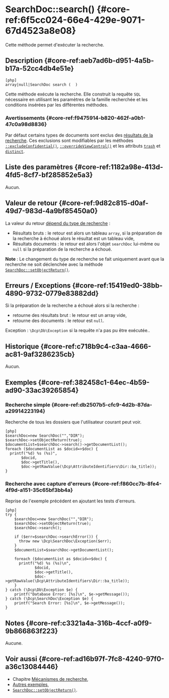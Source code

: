 # SearchDoc::search() {#core-ref:6f5cc024-66e4-429e-9071-67d4523a8e08}

<div class="short-description">
Cette méthode permet d'exécuter la recherche.
</div>

## Description {#core-ref:aeb7ad6b-d951-4a5b-b17a-52cc4db4e51e}

    [php]
    array|null|SearchDoc search (  )

Cette méthode exécute la recherche. Elle construit la requête `SQL` nécessaire
en utilisant les paramètres de la famille recherchée et les conditions insérées
par les différentes méthodes.

### Avertissements {#core-ref:f9475914-b820-462f-a0b1-47c0a98d8836}

Par défaut certains types de documents sont exclus des [résultats de la
recherche][advancedExcluded]. Ces exclusions sont modifiables par les méthodes
[`::excludeConfidential()`][excludeConfidential],
[`::overrideViewControl()`][overrideViewControl] et les  attributs
[`trash`][searchprop] et [`distinct`][searchprop].

## Liste des paramètres {#core-ref:1182a98e-413d-4fd5-8cf7-bf285852e5a3}

Aucun.

## Valeur de retour {#core-ref:9d82c815-d0af-49d7-983d-4a9bf85450a0}

La valeur du retour [dépend du type de recherche][advancedSearch] :

* Résultats bruts : le retour est alors un tableau `array`, si la préparation de
la recherche à échoué alors le résultat est un tableau vide,
* Résultats documents : le retour est alors l'objet `searchDoc` lui-même ou
`null` si la préparation de la recherche a échoué.

**Note** : Le changement du type de recherche se fait uniquement avant que la 
recherche ne soit déclenchée avec la méthode 
[`SearchDoc::setObjectReturn()`][setObjectReturn].

## Erreurs / Exceptions {#core-ref:15419ed0-38bb-4890-9732-0779e83882dd}

Si la préparation de la recherche a échoué alors si la recherche :

* retourne des résultats brut : le retour est un array vide,
* retourne des documents : le retour est `null`.

Exception : `\Dcp\Db\Exception` si la requête n'a pas pu être exécutée..

## Historique {#core-ref:c718b9c4-c3aa-4666-ac81-9af3286235cb}

Aucun.

## Exemples {#core-ref:382458c1-64ec-4b59-ad90-33ac39265854}

### Recherche simple  {#core-ref:db2507b5-cfc9-4d2b-87da-a29914223194}

Recherche de tous les dossiers que l'utilisateur courant peut voir.

    [php]
    $searchDoc=new SearchDoc("","DIR");
    $searchDoc->setObjectReturn(true);
    $documentList=$searchDoc->search()->getDocumentList();
    foreach ($documentList as $docid=>$doc) {
      printf("%d) %s (%s)", 
           $docid,
           $doc->getTitle(),
           $doc->getRawValue(\Dcp\AttributeIdentifiers\Dir::ba_title));
    }

### Recherche avec capture d'erreurs {#core-ref:f860cc7b-8fe4-4f9d-a151-35c65bf3bb4a}

Reprise de l'exemple précédent en ajoutant les tests d'erreurs.

    [php]
    try {
        $searchDoc=new SearchDoc("","DIR");
        $searchDoc->setObjectReturn(true);
        $searchDoc->search();
        
        if ($err=$searchDoc->searchError()) {
          throw new \Dcp\SearchDoc\Exception($err);
        }
        $documentList=$searchDoc->getDocumentList();
        
        foreach ($documentList as $docid=>$doc) {
          printf("%d) %s (%s)\n", 
                 $docid,
                 $doc->getTitle(),
                 $doc->getRawValue(\Dcp\AttributeIdentifiers\Dir::ba_title));
        }
    } catch (\Dcp\Db\Exception $e) {
        printf("Database Error: [%s]\n", $e->getMessage());
    } catch (\Dcp\SearchDoc\Exception $e) {
        printf("Search Error: [%s]\n", $e->getMessage());
    }

## Notes {#core-ref:c3321a4a-316b-4ccf-a0f9-9b866863f223}

Aucune.

## Voir aussi {#core-ref:ad16b97f-7fc8-4240-97f0-a36c13084446}

*   Chapitre [Mécanismes de recherche][recherche],
*   [Autres exemples][advancedSearch],
*   [`SearchDoc::setObjectReturn()`][setObjectReturn].


<!-- links -->

[reset]:                #core-ref:18f98a7d-7db0-4270-97b2-0a1759a5b0e6
[advancedExcluded]:     #core-ref:d0a89548-a743-4dfc-bf43-49192ef1b6a8
[advancedSearch]:       #core-ref:7291dea8-a2db-46be-8194-bc6f100cc467
[setObjectReturn]:      #core-ref:3a0b4882-81ff-4030-9f60-a0ed0ff1f958
[recherche]:            #core-ref:bda916b0-e564-40fd-b195-c62bbab7b8be
[excludeConfidential]:  #core-ref:17be152c-0844-40d5-bfc5-a9aa2f2695fc
[overrideViewControl]:  #core-ref:18f98a7d-7db0-4270-97b2-0a1759a5b0e6
[searchprop]:           #core-ref:72ce807f-a392-4579-ab46-d58a3d18c214
